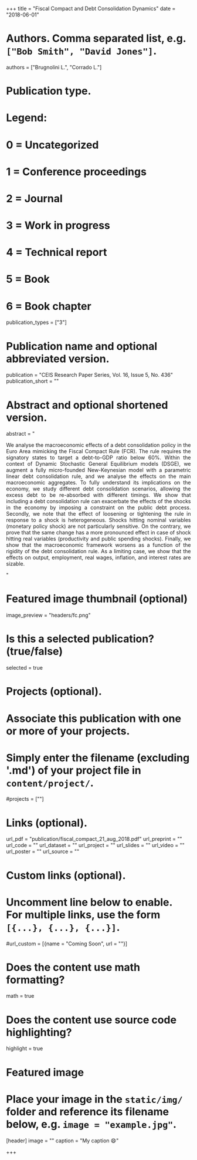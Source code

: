 +++
title = "Fiscal Compact and Debt Consolidation Dynamics"
date = "2018-06-01"

# Authors. Comma separated list, e.g. `["Bob Smith", "David Jones"]`.
authors = ["Brugnolini L.", "Corrado L."]

# Publication type.
# Legend:
# 0 = Uncategorized
# 1 = Conference proceedings
# 2 = Journal
# 3 = Work in progress
# 4 = Technical report
# 5 = Book
# 6 = Book chapter
publication_types = ["3"]

# Publication name and optional abbreviated version.
publication = "CEIS Research Paper Series, Vol. 16, Issue 5, No. 436"
publication_short = ""

# Abstract and optional shortened version.
abstract = "<p style='text-align: justify;'> We analyse the macroeconomic effects of a debt consolidation policy in the Euro Area mimicking the Fiscal Compact Rule (FCR). The rule requires the signatory states to target a debt-to-GDP ratio below 60%. Within the context of Dynamic Stochastic General Equilibrium models (DSGE), we augment a fully micro-founded New-Keynesian model with a parametric linear debt consolidation rule, and we analyse the effects on the main macroeconomic aggregates. To fully understand its implications on the economy, we study different debt consolidation scenarios, allowing the excess debt to be re-absorbed with different timings. We show that including a debt consolidation rule can exacerbate the effects of the shocks in the economy by imposing a constraint on the public debt process. Secondly, we note that the effect of loosening or tightening the rule in response to a shock is heterogeneous. Shocks hitting nominal variables (monetary policy shock) are not particularly sensitive. On the contrary, we prove that the same change has a more pronounced effect in case of shock hitting real variables (productivity and public spending shocks). Finally, we show that the macroeconomic framework worsens as a function of the rigidity of the debt consolidation rule. As a limiting case, we show that the effects on output, employment, real wages, inflation, and interest rates are sizable. </p>"

# Featured image thumbnail (optional)
image_preview = "headers/fc.png"

# Is this a selected publication? (true/false)
selected = true

# Projects (optional).
#   Associate this publication with one or more of your projects.
#   Simply enter the filename (excluding '.md') of your project file in `content/project/`.
#projects = [""]

# Links (optional).
url_pdf = "publication/fiscal_compact_21_aug_2018.pdf"
url_preprint = ""
url_code = ""
url_dataset = ""
url_project = ""
url_slides = ""
url_video = ""
url_poster = ""
url_source = ""

# Custom links (optional).
#   Uncomment line below to enable. For multiple links, use the form `[{...}, {...}, {...}]`.
#url_custom = [{name = "Coming Soon", url = ""}]

# Does the content use math formatting?
math = true

# Does the content use source code highlighting?
highlight = true

# Featured image
# Place your image in the `static/img/` folder and reference its filename below, e.g. `image = "example.jpg"`.
[header]
image = ""
caption = "My caption :smile:"

+++
